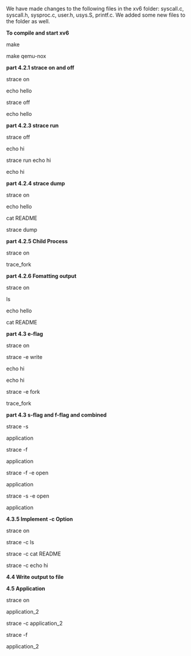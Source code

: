 We have made changes to the following files in the xv6 folder: syscall.c, syscall.h, sysproc.c, user.h, usys.S, printf.c. We added some new files to the folder as well. 

**To compile and start xv6**

make

make qemu-nox


**part 4.2.1 strace on and off**

strace on

echo hello

strace off

echo hello


**part 4.2.3 strace run**

strace off

echo hi

strace run echo hi

echo hi


**part 4.2.4 strace dump**

strace on

echo hello

cat README

strace dump


**part 4.2.5 Child Process**

strace on

trace_fork


**part 4.2.6 Fomatting output**

strace on

ls

echo hello

cat README


**part 4.3 e-flag**

strace on

strace -e write

echo hi

echo hi

strace -e fork

trace_fork

**part 4.3 s-flag and f-flag and combined**

strace -s

application

strace -f 

application

strace -f -e open

application 

strace -s -e open

application

**4.3.5 Implement -c Option**

strace on

strace -c ls

strace -c cat README

strace -c echo hi

**4.4 Write output to file**

**4.5 Application** 

strace on	

application_2

strace -c application_2 

strace -f 

application_2




